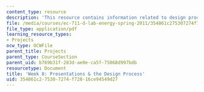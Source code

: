 ```yaml
---
content_type: resource
description: 'This resource contains information related to design process and presentations. '
file: /media/courses/ec-711-d-lab-energy-spring-2011/354861c275307274f72816ce94549d27_MITEC_711S11_lec8.pdf
file_type: application/pdf
learning_resource_types:
- Projects
ocw_type: OCWFile
parent_title: Projects
parent_type: CourseSection
parent_uid: b769b31f-283d-ae0e-ca5f-75068d997bdb
resourcetype: Document
title: 'Week 8: Presentations & the Design Process'
uid: 354861c2-7530-7274-f728-16ce94549d27
---
```

